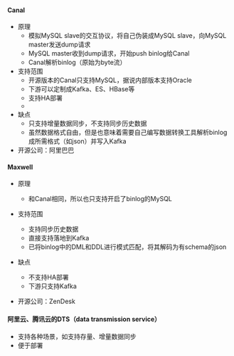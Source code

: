 #### Canal

- 原理
  - 模拟MySQL slave的交互协议，将自己伪装成MySQL slave，向MySQL master发送dump请求
  - MySQL master收到dump请求，开始push binlog给Canal
  - Canal解析binlog（原始为byte流）
- 支持范围
  - 开源版本的Canal只支持MySQL，据说内部版本支持Oracle
  - 下游可以定制成Kafka、ES、HBase等
  - 支持HA部署
  - 
- 缺点
  - 只支持增量数据同步，不支持同步历史数据
  - 虽然数据格式自由，但是也意味着需要自己编写数据转换工具解析binlog成所需格式（如json）并写入Kafka
- 开源公司：阿里巴巴

#### Maxwell

- 原理
  - 和Canal相同，所以也只支持开启了binlog的MySQL

- 支持范围
  - 支持同步历史数据
  - 直接支持落地到Kafka
  - 已将binlog中的DML和DDL进行模式匹配，将其解码为有schema的json
- 缺点
  - 不支持HA部署
  - 下游只支持Kafka
- 开源公司：ZenDesk

#### 阿里云、腾讯云的DTS（data transmission service）

- 支持各种场景，如支持存量、增量数据同步
- 便于部署















































